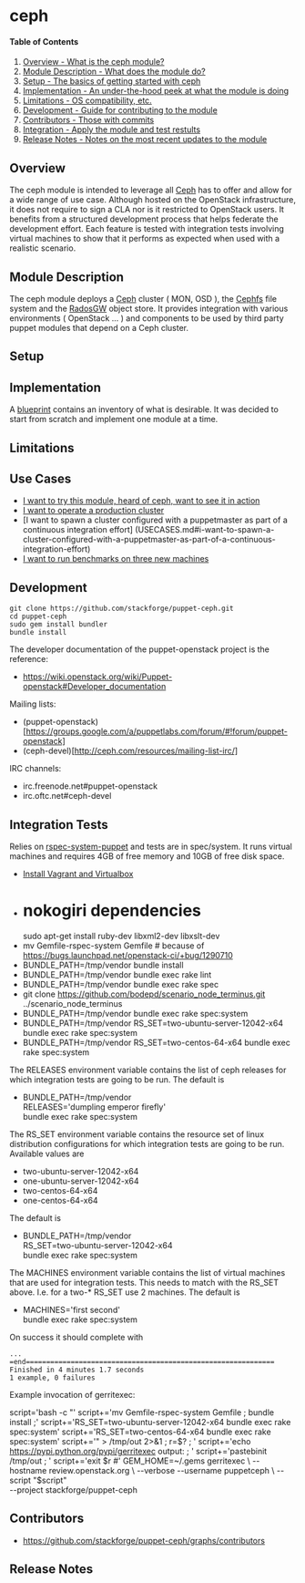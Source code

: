 ceph
====

#### Table of Contents

1. [Overview - What is the ceph module?](#overview)
2. [Module Description - What does the module do?](#module-description)
3. [Setup - The basics of getting started with ceph](#setup)
4. [Implementation - An under-the-hood peek at what the module is doing](#implementation)
5. [Limitations - OS compatibility, etc.](#limitations)
6. [Development - Guide for contributing to the module](#development)
7. [Contributors - Those with commits](#contributors)
7. [Integration - Apply the module and test restults](#integration-tests)
8. [Release Notes - Notes on the most recent updates to the module](#release-notes)

Overview
--------

The ceph module is intended to leverage all [Ceph](http://ceph.com/) has to offer and allow for a wide range of use case. Although hosted on the OpenStack infrastructure, it does not require to sign a CLA nor is it restricted to OpenStack users. It benefits from a structured development process that helps federate the development effort. Each feature is tested with integration tests involving virtual machines to show that it performs as expected when used with a realistic scenario.

Module Description
------------------

The ceph module deploys a [Ceph](http://ceph.com/) cluster ( MON, OSD ), the [Cephfs](http://ceph.com/docs/next/cephfs/) file system and the [RadosGW](http://ceph.com/docs/next/radosgw/) object store. It provides integration with various environments ( OpenStack ... ) and components to be used by third party puppet modules that depend on a Ceph cluster.

Setup
-----

Implementation
--------------

A [blueprint](https://wiki.openstack.org/wiki/Puppet-openstack/ceph-blueprint) contains an inventory of what is desirable. It was decided to start from scratch and implement one module at a time.

Limitations
-----------

Use Cases
---------

* [I want to try this module, heard of ceph, want to see it in action](USECASES.md#i-want-to-try-this-module,-heard-of-ceph,-want-to-see-it-in-action)
* [I want to operate a production cluster](USECASES.md#i-want-to-operate-a-production-cluster)
* [I want to spawn a cluster configured with a puppetmaster as part of a continuous integration effort] (USECASES.md#i-want-to-spawn-a-cluster-configured-with-a-puppetmaster-as-part-of-a-continuous-integration-effort)
* [I want to run benchmarks on three new machines](USECASES.md#i-want-to-run-benchmarks-on-three-new-machines)

Development
-----------

    git clone https://github.com/stackforge/puppet-ceph.git
    cd puppet-ceph
    sudo gem install bundler
    bundle install

The developer documentation of the puppet-openstack project is the reference:

* https://wiki.openstack.org/wiki/Puppet-openstack#Developer_documentation

Mailing lists:

* (puppet-openstack)[https://groups.google.com/a/puppetlabs.com/forum/#!forum/puppet-openstack]
* (ceph-devel)[http://ceph.com/resources/mailing-list-irc/]

IRC channels:

* irc.freenode.net#puppet-openstack
* irc.oftc.net#ceph-devel

Integration Tests
-----------------

Relies on
[rspec-system-puppet](https://github.com/puppetlabs/rspec-system-puppet)
and tests are in spec/system. It runs virtual machines and requires
4GB of free memory and 10GB of free disk space.

* [Install Vagrant and Virtualbox](http://docs-v1.vagrantup.com/v1/docs/getting-started/)
* # nokogiri dependencies
  sudo apt-get install ruby-dev libxml2-dev libxslt-dev
* mv Gemfile-rspec-system Gemfile # because of https://bugs.launchpad.net/openstack-ci/+bug/1290710
* BUNDLE_PATH=/tmp/vendor bundle install
* BUNDLE_PATH=/tmp/vendor bundle exec rake lint
* BUNDLE_PATH=/tmp/vendor bundle exec rake spec
* git clone https://github.com/bodepd/scenario_node_terminus.git ../scenario_node_terminus
* BUNDLE_PATH=/tmp/vendor bundle exec rake spec:system
* BUNDLE_PATH=/tmp/vendor RS_SET=two-ubuntu-server-12042-x64 bundle exec rake spec:system
* BUNDLE_PATH=/tmp/vendor RS_SET=two-centos-64-x64 bundle exec rake spec:system

The RELEASES environment variable contains the list of ceph releases
for which integration tests are going to be run. The default is

* BUNDLE_PATH=/tmp/vendor \
  RELEASES='dumpling emperor firefly' \
  bundle exec rake spec:system

The RS_SET environment variable contains the resource set of linux
distribution configurations for which integration tests are going
to be run. Available values are

* two-ubuntu-server-12042-x64
* one-ubuntu-server-12042-x64
* two-centos-64-x64
* one-centos-64-x64

The default is

* BUNDLE_PATH=/tmp/vendor \
  RS_SET=two-ubuntu-server-12042-x64 \
  bundle exec rake spec:system

The MACHINES environment variable contains the list of virtual
machines that are used for integration tests. This needs to match
with the RS_SET above. I.e. for a two-* RS_SET use 2 machines.
The default is

* MACHINES='first second' \
  bundle exec rake spec:system

On success it should complete with

    ...
    =end=============================================================
    Finished in 4 minutes 1.7 seconds
    1 example, 0 failures

Example invocation of gerritexec:

script='bash -c "'
script+='mv Gemfile-rspec-system Gemfile ; bundle install ;'
script+='RS_SET=two-ubuntu-server-12042-x64 bundle exec rake spec:system'
script+='RS_SET=two-centos-64-x64 bundle exec rake spec:system'
script+='" > /tmp/out 2>&1 ; r=$? ; '
script+='echo https://pypi.python.org/pypi/gerritexec output: ; '
script+='pastebinit /tmp/out ; '
script+='exit $r #'
GEM_HOME=~/.gems gerritexec \
   --hostname review.openstack.org \
   --verbose --username puppetceph \
   --script "$script" \
   --project stackforge/puppet-ceph

Contributors
------------

* https://github.com/stackforge/puppet-ceph/graphs/contributors

Release Notes
-------------
